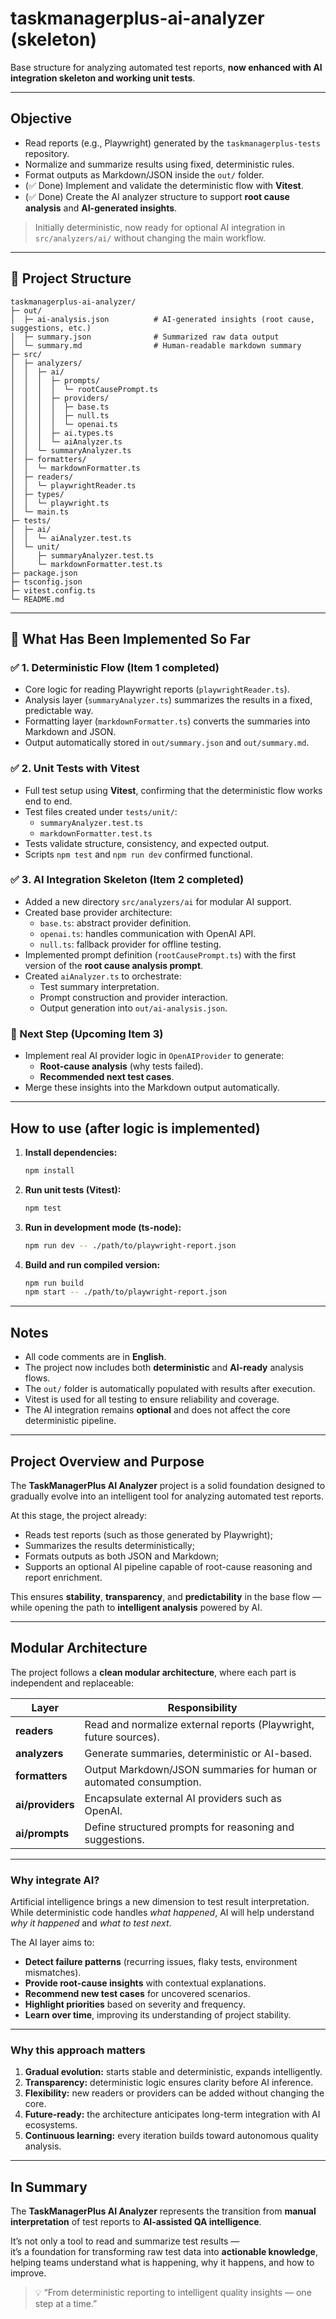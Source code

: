 # taskmanagerplus-ai-analyzer (skeleton)

Base structure for analyzing automated test reports, **now enhanced with AI integration skeleton and working unit tests**.

---

## Objective

- Read reports (e.g., Playwright) generated by the `taskmanagerplus-tests` repository.  
- Normalize and summarize results using fixed, deterministic rules.  
- Format outputs as Markdown/JSON inside the `out/` folder.  
- (✅ Done) Implement and validate the deterministic flow with **Vitest**.  
- (✅ Done) Create the AI analyzer structure to support **root cause analysis** and **AI-generated insights**.

> Initially deterministic, now ready for optional AI integration in `src/analyzers/ai/` without changing the main workflow.

---

## 📂 Project Structure

```text
taskmanagerplus-ai-analyzer/
├─ out/
│  ├─ ai-analysis.json          # AI-generated insights (root cause, suggestions, etc.)
│  ├─ summary.json              # Summarized raw data output
│  └─ summary.md                # Human-readable markdown summary
├─ src/
│  ├─ analyzers/
│  │  ├─ ai/
│  │  │  ├─ prompts/
│  │  │  │  └─ rootCausePrompt.ts
│  │  │  ├─ providers/
│  │  │  │  ├─ base.ts
│  │  │  │  ├─ null.ts
│  │  │  │  └─ openai.ts
│  │  │  ├─ ai.types.ts
│  │  │  └─ aiAnalyzer.ts
│  │  └─ summaryAnalyzer.ts
│  ├─ formatters/
│  │  └─ markdownFormatter.ts
│  ├─ readers/
│  │  └─ playwrightReader.ts
│  ├─ types/
│  │  └─ playwright.ts
│  └─ main.ts
├─ tests/
│  ├─ ai/
│  │  └─ aiAnalyzer.test.ts
│  └─ unit/
│     ├─ summaryAnalyzer.test.ts
│     └─ markdownFormatter.test.ts
├─ package.json
├─ tsconfig.json
├─ vitest.config.ts
└─ README.md
```

---

## 🧪 What Has Been Implemented So Far

### ✅ 1. Deterministic Flow (Item 1 completed)

- Core logic for reading Playwright reports (`playwrightReader.ts`).
- Analysis layer (`summaryAnalyzer.ts`) summarizes the results in a fixed, predictable way.
- Formatting layer (`markdownFormatter.ts`) converts the summaries into Markdown and JSON.
- Output automatically stored in `out/summary.json` and `out/summary.md`.

### ✅ 2. Unit Tests with Vitest

- Full test setup using **Vitest**, confirming that the deterministic flow works end to end.
- Test files created under `tests/unit/`:
  - `summaryAnalyzer.test.ts`
  - `markdownFormatter.test.ts`
- Tests validate structure, consistency, and expected output.
- Scripts `npm test` and `npm run dev` confirmed functional.

### ✅ 3. AI Integration Skeleton (Item 2 completed)

- Added a new directory `src/analyzers/ai` for modular AI support.  
- Created base provider architecture:
  - `base.ts`: abstract provider definition.
  - `openai.ts`: handles communication with OpenAI API.
  - `null.ts`: fallback provider for offline testing.
- Implemented prompt definition (`rootCausePrompt.ts`) with the first version of the **root cause analysis prompt**.
- Created `aiAnalyzer.ts` to orchestrate:
  - Test summary interpretation.
  - Prompt construction and provider interaction.
  - Output generation into `out/ai-analysis.json`.

### 🧠 Next Step (Upcoming Item 3)

- Implement real AI provider logic in `OpenAIProvider` to generate:
  - **Root-cause analysis** (why tests failed).
  - **Recommended next test cases**.
- Merge these insights into the Markdown output automatically.

---

## How to use (after logic is implemented)

1. **Install dependencies:**
   ```bash
   npm install
   ```

2. **Run unit tests (Vitest):**
   ```bash
   npm test
   ```

3. **Run in development mode (ts-node):**
   ```bash
   npm run dev -- ./path/to/playwright-report.json
   ```

4. **Build and run compiled version:**
   ```bash
   npm run build
   npm start -- ./path/to/playwright-report.json
   ```

---

## Notes

- All code comments are in **English**.  
- The project now includes both **deterministic** and **AI-ready** analysis flows.  
- The `out/` folder is automatically populated with results after execution.  
- Vitest is used for all testing to ensure reliability and coverage.  
- The AI integration remains **optional** and does not affect the core deterministic pipeline.

---

## Project Overview and Purpose

The **TaskManagerPlus AI Analyzer** project is a solid foundation designed to gradually evolve into an intelligent tool for analyzing automated test reports.

At this stage, the project already:
- Reads test reports (such as those generated by Playwright);
- Summarizes the results deterministically;
- Formats outputs as both JSON and Markdown;
- Supports an optional AI pipeline capable of root-cause reasoning and report enrichment.

This ensures **stability**, **transparency**, and **predictability** in the base flow — while opening the path to **intelligent analysis** powered by AI.

---

## Modular Architecture

The project follows a **clean modular architecture**, where each part is independent and replaceable:

| Layer | Responsibility |
|-------|----------------|
| **readers** | Read and normalize external reports (Playwright, future sources). |
| **analyzers** | Generate summaries, deterministic or AI-based. |
| **formatters** | Output Markdown/JSON summaries for human or automated consumption. |
| **ai/providers** | Encapsulate external AI providers such as OpenAI. |
| **ai/prompts** | Define structured prompts for reasoning and suggestions. |

---

### Why integrate AI?

Artificial intelligence brings a new dimension to test result interpretation.  
While deterministic code handles *what happened*, AI will help understand *why it happened* and *what to test next*.

The AI layer aims to:
- **Detect failure patterns** (recurring issues, flaky tests, environment mismatches).  
- **Provide root-cause insights** with contextual explanations.  
- **Recommend new test cases** for uncovered scenarios.  
- **Highlight priorities** based on severity and frequency.  
- **Learn over time**, improving its understanding of project stability.

---

### Why this approach matters

1. **Gradual evolution:** starts stable and deterministic, expands intelligently.  
2. **Transparency:** deterministic logic ensures clarity before AI inference.  
3. **Flexibility:** new readers or providers can be added without changing the core.  
4. **Future-ready:** the architecture anticipates long-term integration with AI ecosystems.  
5. **Continuous learning:** every iteration builds toward autonomous quality analysis.

---

## In Summary

The **TaskManagerPlus AI Analyzer** represents the transition from **manual interpretation** of test reports to **AI-assisted QA intelligence**.

It’s not only a tool to read and summarize test results —  
it’s a foundation for transforming raw test data into **actionable knowledge**, helping teams understand what is happening, why it happens, and how to improve.

> 💡 “From deterministic reporting to intelligent quality insights — one step at a time.”

